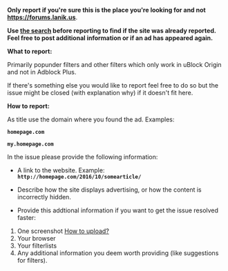 **Only report if you're sure this is the place you're looking for and not https://forums.lanik.us**.

**Use [the search](https://github.com/IDKwhattoputhere/uBlock-Filters-Plus/search?q=&type=Issues&utf8=%E2%9C%93) before reporting to find if the site was already reported. Feel free to post additional information or if an ad has appeared again.**

**What to report:**

Primarily popunder filters and other filters which only work in uBlock Origin and not in Adblock Plus.

If there's something else you would like to report feel free to do so but the issue might be closed (with explanation why) if it doesn't fit here.

**How to report:**

As title use the domain where you found the ad. Examples:

**`homepage.com`**

**`my.homepage.com`**

In the issue please provide the following information:

- A link to the website. Example: **`http://homepage.com/2016/10/somearticle/`**

- Describe how the site displays advertising, or how the content is incorrectly hidden.

- Provide this addtional information if you want to get the issue resolved faster:

1. One screenshot
[How to upload?](https://help.github.com/assets/images/help/pull_requests/dragging_images.gif)
2. Your browser
3. Your filterlists
4. Any additional information you deem worth providing (like suggestions for filters).
